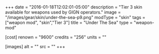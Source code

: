 +++
date = "2016-01-18T12:02:01-05:00"
description = "Tier 3 skin available for weapons used by GIGN operators."
image = "/images/gear/skin/under-the-sea-p9.png"
modType = "skin"
tags = ["weapon mod", "skin","Tier 3"]
title = "Under The Sea"
type = "weapon-mod"

[cost]
  renown = "9600"
  credits = "256"
  units = ""

[images]
  alt = ""
  src = ""
+++
